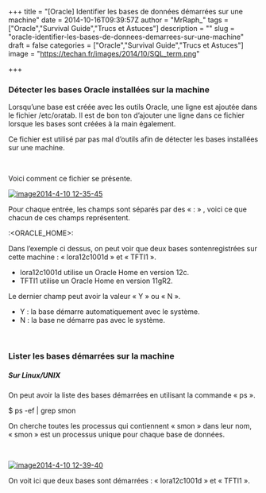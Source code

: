 +++
title = "[Oracle] Identifier les bases de données démarrées sur une machine"
date = 2014-10-16T09:39:57Z
author = "MrRaph_"
tags = ["Oracle","Survival Guide","Trucs et Astuces"]
description = ""
slug = "oracle-identifier-les-bases-de-donnees-demarrees-sur-une-machine"
draft = false
categories = ["Oracle","Survival Guide","Trucs et Astuces"]
image = "https://techan.fr/images/2014/10/SQL_term.png"

+++


### Détecter les bases Oracle installées sur la machine

Lorsqu’une base est créée avec les outils Oracle, une ligne est ajoutée dans le fichier /etc/oratab. Il est de bon ton d’ajouter une ligne dans ce fichier lorsque les bases sont créées à la main également.  
  
 Ce fichier est utilisé par pas mal d’outils afin de détecter les bases installées sur une machine.

 

Voici comment ce fichier se présente.

[![image2014-4-10 12-35-45](https://techan.fr/images/2014/10/image2014-4-10-12-35-45.png)](https://techan.fr/images/2014/10/image2014-4-10-12-35-45.png)

Pour chaque entrée, les champs sont séparés par des « : » , voici ce que chacun de ces champs représentent.

<SID>:<ORACLE_HOME>:<AUTO START>

Dans l’exemple ci dessus, on peut voir que deux bases sontenregistrées sur cette machine : « lora12c1001d » et « TFTI1 ».

- lora12c1001d utilise un Oracle Home en version 12c.
- TFTI1 utilise un Oracle Home en version 11gR2.

Le dernier champ peut avoir la valeur « Y » ou « N ».

- Y : la base démarre automatiquement avec le système.
- N : la base ne démarre pas avec le système.

 

### Lister les bases démarrées sur la machine

##### Sur Linux/UNIX

On peut avoir la liste des bases démarrées en utilisant la commande « ps ».

$ ps -ef | grep smon

On cherche toutes les processus qui contiennent « smon » dans leur nom, « smon » est un processus unique pour chaque base de données.

 

[![image2014-4-10 12-39-40](https://techan.fr/images/2014/10/image2014-4-10-12-39-40.png)](https://techan.fr/images/2014/10/image2014-4-10-12-39-40.png)

On voit ici que deux bases sont démarrées : « lora12c1001d » et « TFTI1 ».

 


